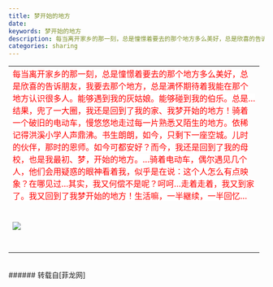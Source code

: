 ```yaml
---
title: 梦开始的地方
date: 
keywords: 梦开始的地方
description: 每当离开家乡的那一刻，总是憧憬着要去的那个地方多么美好，总是欣喜的告诉朋友，我要去那个地方，总是满怀期待着我能在那个地方认识很多人。能够遇到我的灰姑娘。能够碰到我的伯乐。总是…结果，兜了一大圈，我还是回到了我的家、我梦开始的地方！骑着一个破旧的电动车，慢悠悠地走过每一片熟悉又陌生的地方。依稀记得洪溪小学人声鼎沸。书生朗朗，如今，只剩下一座空城。儿时的伙伴，那时的恩师。如今可都安好？而今，我还是回到了我的母校，也是我最初、梦，开始的地方。…骑着电动车，偶尔遇见几个人，他们会用疑惑的眼神看着我，似乎是在说：这个人怎么有点映象？在哪见过…其实，我又何偿不是呢？呵呵…走着走着，我又到家了。我又回到了我梦开始的地方！生活嘛，一半継续，一半回忆… 
categories: sharing
---
```

<td class="t_f" id="postmessage_48532">

<table cellspacing="0" class="t_table" style="width:98%"><tr><td><font size="3"><font color="#ff0000"><font style="background-color:white">每当离开家乡的那一刻，总是憧憬着要去的那个地方多么美好，总是欣喜的告诉朋友，我要去那个地方，总是满怀期待着我能在那个地方认识很多人。能够遇到我的灰姑娘。能够碰到我的伯乐。总是…结果，兜了一大圈，我还是回到了我的家、我梦开始的地方！骑着一个破旧的电动车，慢悠悠地走过每一片熟悉又陌生的地方。依稀记得洪溪小学人声鼎沸。书生朗朗，如今，只剩下一座空城。儿时的伙伴，那时的恩师。如今可都安好？而今，我还是回到了我的母校，也是我最初、梦，开始的地方。…骑着电动车，偶尔遇见几个人，他们会用疑惑的眼神看着我，似乎是在说：这个人怎么有点映象？在哪见过…其实，我又何偿不是呢？呵呵…走着走着，我又到家了。我又回到了我梦开始的地方！生活嘛，一半継续，一半回忆…</font> </font></font><br/>
<font size="3"><font color="#ff0000"><br/>
</font></font><br/>

<img aid="19542" data-cf-modified-51b3620a07e5d10f45b301b5-="" file="data/attachment/forum/201309/13/131120zdcsc9fs2ufm2hm1.jpg.thumb.jpg" id="aimg_19542" inpost="1" onclick="" onmouseover="" src="http://www.flw.ph/data/attachment/forum/201309/13/131120zdcsc9fs2ufm2hm1.jpg" style="cursor:pointer" zoomfile="data/attachment/forum/201309/13/131120zdcsc9fs2ufm2hm1.jpg"/>


<br/>
<br/>
<br/>
</td></tr></table><br/>
</td>
###### 转载自[菲龙网]